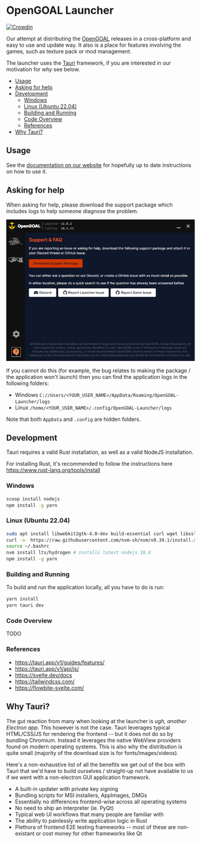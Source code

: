 # OpenGOAL Launcher

[![Crowdin](https://badges.crowdin.net/opengoal-launcher/localized.svg)](https://crowdin.com/project/opengoal-launcher)

Our attempt at distributing the [OpenGOAL](https://github.com/open-goal/jak-project) releases in a cross-platform and easy to use and update way. It also is a place for features involving the games, such as texture pack or mod management.

The launcher uses the [Tauri](https://tauri.app/) framework, if you are interested in our motivation for _why_ see below.

- [Usage](#usage)
- [Asking for help](#asking-for-help)
- [Development](#development)
  - [Windows](#windows)
  - [Linux (Ubuntu 22.04)](#linux-ubuntu-2204)
  - [Building and Running](#building-and-running)
  - [Code Overview](#code-overview)
  - [References](#references)
- [Why Tauri?](#why-tauri)

## Usage

See the [documentation on our website](https://opengoal.dev/docs/usage/installation/) for hopefully up to date instructions on how to use it.

## Asking for help

When asking for help, please download the support package which includes logs to help someone diagnose the problem.

![](./docs/support-package.png)

If you cannot do this (for example, the bug relates to making the package / the application won't launch) then you can find the application logs in the following folders:

- Windows `C://Users/<YOUR_USER_NAME>/AppData/Roaming/OpenGOAL-Launcher/logs`
- Linux `/home/<YOUR_USER_NAME>/.config/OpenGOAL-Launcher/logs`

Note that both `AppData` and `.config` are hidden folders.

## Development

Tauri requires a valid Rust installation, as well as a valid NodeJS installation.

For installing Rust, it's recommended to follow the instructions here https://www.rust-lang.org/tools/install

### Windows

```bash
scoop install nodejs
npm install -g yarn
```

### Linux (Ubuntu 22.04)

```bash
sudo apt install libwebkit2gtk-4.0-dev build-essential curl wget libssl-dev libgtk-3-dev libayatana-appindicator3-dev librsvg2-dev # tauri deps, see - https://tauri.app/v1/guides/getting-started/prerequisites#setting-up-linux
curl -o- https://raw.githubusercontent.com/nvm-sh/nvm/v0.39.1/install.sh | bash # installs Node Version Manager (ubuntus package is woefully out of date)
source ~/.bashrc
nvm install lts/hydrogen # installs latest nodejs 18.X
npm install -g yarn
```

### Building and Running

To build and run the application locally, all you have to do is run:

```bash
yarn install
yarn tauri dev
```

### Code Overview

TODO

### References

- https://tauri.app/v1/guides/features/
- https://tauri.app/v1/api/js/
- https://svelte.dev/docs
- https://tailwindcss.com/
- https://flowbite-svelte.com/

## Why Tauri?

The gut reaction from many when looking at the launcher is _ugh, another Electron app_. This however is not the case. Tauri leverages typical HTML/CSS/JS for rendering the frontend -- but it does not do so by bundling Chromium. Instead it leverages the native WebView providers found on modern operating systems. This is also why the distribution is quite small (majority of the download size is for fonts/images/videos).

Here's a non-exhaustive list of all the benefits we get out of the box with Tauri that we'd have to build ourselves / straight-up not have available to us if we went with a non-electron GUI application framework.

- A built-in updater with private key signing
- Bundling scripts for MSI installers, AppImages, DMGs
- Essentially no differences frontend-wise across all operating systems
- No need to ship an interpreter (ie. PyQt)
- Typical web UI workflows that many people are familiar with
- The ability to painlessly write application logic in Rust
- Plethora of frontend E2E testing frameworks -- most of these are non-existant or cost money for other frameworks like Qt
